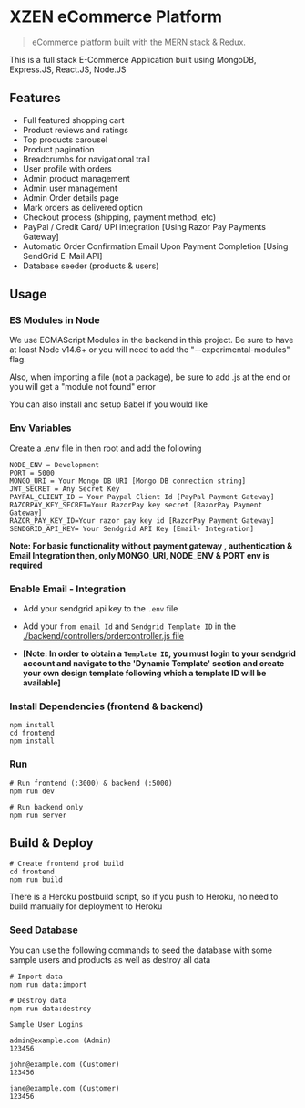 # XZEN eCommerce Platform

> eCommerce platform built with the MERN stack & Redux.

This is a full stack E-Commerce Application built using MongoDB, Express.JS, React.JS, Node.JS

<!-- ![screenshot](https://github.com/bradtraversy/proshop_mern/blob/master/uploads/Screen%20Shot%202020-09-29%20at%205.50.52%20PM.png) -->

## Features

- Full featured shopping cart
- Product reviews and ratings
- Top products carousel
- Product pagination
- Breadcrumbs for navigational trail
- User profile with orders
- Admin product management
- Admin user management
- Admin Order details page
- Mark orders as delivered option
- Checkout process (shipping, payment method, etc)
- PayPal / Credit Card/ UPI integration [Using Razor Pay Payments Gateway]
- Automatic Order Confirmation Email Upon Payment Completion [Using SendGrid E-Mail API]
- Database seeder (products & users)

## Usage

### ES Modules in Node

We use ECMAScript Modules in the backend in this project. Be sure to have at least Node v14.6+ or you will need to add the "--experimental-modules" flag.

Also, when importing a file (not a package), be sure to add .js at the end or you will get a "module not found" error

You can also install and setup Babel if you would like

### Env Variables

Create a .env file in then root and add the following

```
NODE_ENV = Development
PORT = 5000
MONGO_URI = Your Mongo DB URI [Mongo DB connection string]
JWT_SECRET = Any Secret Key
PAYPAL_CLIENT_ID = Your Paypal Client Id [PayPal Payment Gateway]
RAZORPAY_KEY_SECRET=Your RazorPay key secret [RazorPay Payment Gateway]
RAZOR_PAY_KEY_ID=Your razor pay key id [RazorPay Payment Gateway]
SENDGRID_API_KEY= Your Sendgrid API Key [Email- Integration]
```

**Note: For basic functionality without payment gateway , authentication & Email Integration then, only MONGO_URI, NODE_ENV & PORT env is required**

### Enable Email - Integration

- Add your sendgrid api key to the `.env` file
- Add your `from email Id` and `Sendgrid Template ID` in the [./backend/controllers/ordercontroller.js file](https://github.com/xosteve26/XZEN/blob/master/backend/controllers/orderController.js#L78-L79)

- **[Note: In order to obtain a `Template ID`, you must login to your sendgrid account and navigate to the 'Dynamic Template' section and create your own design template following which a template ID will be available]**

### Install Dependencies (frontend & backend)

```
npm install
cd frontend
npm install
```

### Run

```
# Run frontend (:3000) & backend (:5000)
npm run dev

# Run backend only
npm run server
```

## Build & Deploy

```
# Create frontend prod build
cd frontend
npm run build
```

There is a Heroku postbuild script, so if you push to Heroku, no need to build manually for deployment to Heroku

### Seed Database

You can use the following commands to seed the database with some sample users and products as well as destroy all data

```
# Import data
npm run data:import

# Destroy data
npm run data:destroy
```

```
Sample User Logins

admin@example.com (Admin)
123456

john@example.com (Customer)
123456

jane@example.com (Customer)
123456

```
